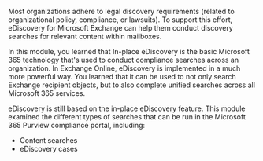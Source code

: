Most organizations adhere to legal discovery requirements (related to organizational policy, compliance, or lawsuits). To support this effort, eDiscovery for Microsoft Exchange can help them conduct discovery searches for relevant content within mailboxes.

In this module, you learned that In-place eDiscovery is the basic Microsoft 365 technology that's used to conduct compliance searches across an organization. In Exchange Online, eDiscovery is implemented in a much more powerful way. You learned that it can be used to not only search Exchange recipient objects, but to also complete unified searches across all Microsoft 365 services.

eDiscovery is still based on the in-place eDiscovery feature. This module examined the different types of searches that can be run in the Microsoft 365 Purview compliance portal, including:

 -  Content searches
 -  eDiscovery cases
